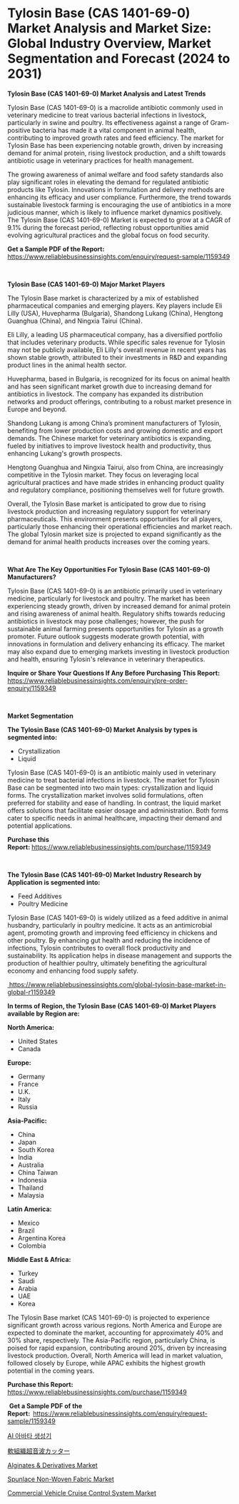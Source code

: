 <p><h1>Tylosin Base (CAS 1401-69-0) Market Analysis and Market Size: Global Industry Overview, Market Segmentation and Forecast (2024 to 2031)</h1></p><p><strong>Tylosin Base (CAS 1401-69-0) Market Analysis and Latest Trends</strong></p>
<p><p>Tylosin Base (CAS 1401-69-0) is a macrolide antibiotic commonly used in veterinary medicine to treat various bacterial infections in livestock, particularly in swine and poultry. Its effectiveness against a range of Gram-positive bacteria has made it a vital component in animal health, contributing to improved growth rates and feed efficiency. The market for Tylosin Base has been experiencing notable growth, driven by increasing demand for animal protein, rising livestock production, and a shift towards antibiotic usage in veterinary practices for health management.</p><p>The growing awareness of animal welfare and food safety standards also play significant roles in elevating the demand for regulated antibiotic products like Tylosin. Innovations in formulation and delivery methods are enhancing its efficacy and user compliance. Furthermore, the trend towards sustainable livestock farming is encouraging the use of antibiotics in a more judicious manner, which is likely to influence market dynamics positively. The Tylosin Base (CAS 1401-69-0) Market is expected to grow at a CAGR of 9.1% during the forecast period, reflecting robust opportunities amid evolving agricultural practices and the global focus on food security.</p></p>
<p><strong>Get a Sample PDF of the Report:&nbsp;</strong> <a href="https://www.reliablebusinessinsights.com/enquiry/request-sample/1159349">https://www.reliablebusinessinsights.com/enquiry/request-sample/1159349</a></p>
<p>&nbsp;</p>
<p><strong>Tylosin Base (CAS 1401-69-0) Major Market Players</strong></p>
<p><p>The Tylosin Base market is characterized by a mix of established pharmaceutical companies and emerging players. Key players include Eli Lilly (USA), Huvepharma (Bulgaria), Shandong Lukang (China), Hengtong Guanghua (China), and Ningxia Tairui (China).</p><p>Eli Lilly, a leading US pharmaceutical company, has a diversified portfolio that includes veterinary products. While specific sales revenue for Tylosin may not be publicly available, Eli Lilly's overall revenue in recent years has shown stable growth, attributed to their investments in R&D and expanding product lines in the animal health sector.</p><p>Huvepharma, based in Bulgaria, is recognized for its focus on animal health and has seen significant market growth due to increasing demand for antibiotics in livestock. The company has expanded its distribution networks and product offerings, contributing to a robust market presence in Europe and beyond.</p><p>Shandong Lukang is among China’s prominent manufacturers of Tylosin, benefiting from lower production costs and growing domestic and export demands. The Chinese market for veterinary antibiotics is expanding, fueled by initiatives to improve livestock health and productivity, thus enhancing Lukang's growth prospects.</p><p>Hengtong Guanghua and Ningxia Tairui, also from China, are increasingly competitive in the Tylosin market. They focus on leveraging local agricultural practices and have made strides in enhancing product quality and regulatory compliance, positioning themselves well for future growth.</p><p>Overall, the Tylosin Base market is anticipated to grow due to rising livestock production and increasing regulatory support for veterinary pharmaceuticals. This environment presents opportunities for all players, particularly those enhancing their operational efficiencies and market reach. The global Tylosin market size is projected to expand significantly as the demand for animal health products increases over the coming years.</p></p>
<p>&nbsp;</p>
<p><strong>What Are The Key Opportunities For Tylosin Base (CAS 1401-69-0) Manufacturers?</strong></p>
<p><p>Tylosin Base (CAS 1401-69-0) is an antibiotic primarily used in veterinary medicine, particularly for livestock and poultry. The market has been experiencing steady growth, driven by increased demand for animal protein and rising awareness of animal health. Regulatory shifts towards reducing antibiotics in livestock may pose challenges; however, the push for sustainable animal farming presents opportunities for Tylosin as a growth promoter. Future outlook suggests moderate growth potential, with innovations in formulation and delivery enhancing its efficacy. The market may also expand due to emerging markets investing in livestock production and health, ensuring Tylosin's relevance in veterinary therapeutics.</p></p>
<p><strong>Inquire or Share Your Questions If Any Before Purchasing This Report:</strong> <a href="https://www.reliablebusinessinsights.com/enquiry/pre-order-enquiry/1159349">https://www.reliablebusinessinsights.com/enquiry/pre-order-enquiry/1159349</a></p>
<p>&nbsp;</p>
<p><strong>Market Segmentation</strong></p>
<p><strong>The Tylosin Base (CAS 1401-69-0) Market Analysis by types is segmented into:</strong></p>
<p><ul><li>Crystallization</li><li>Liquid</li></ul></p>
<p><p>Tylosin Base (CAS 1401-69-0) is an antibiotic mainly used in veterinary medicine to treat bacterial infections in livestock. The market for Tylosin Base can be segmented into two main types: crystallization and liquid forms. The crystallization market involves solid formulations, often preferred for stability and ease of handling. In contrast, the liquid market offers solutions that facilitate easier dosage and administration. Both forms cater to specific needs in animal healthcare, impacting their demand and potential applications.</p></p>
<p><strong>Purchase this Report:&nbsp;</strong><a href="https://www.reliablebusinessinsights.com/purchase/1159349">https://www.reliablebusinessinsights.com/purchase/1159349</a></p>
<p>&nbsp;</p>
<p><strong>The Tylosin Base (CAS 1401-69-0) Market Industry Research by Application is segmented into:</strong></p>
<p><ul><li>Feed Additives</li><li>Poultry Medicine</li></ul></p>
<p><p>Tylosin Base (CAS 1401-69-0) is widely utilized as a feed additive in animal husbandry, particularly in poultry medicine. It acts as an antimicrobial agent, promoting growth and improving feed efficiency in chickens and other poultry. By enhancing gut health and reducing the incidence of infections, Tylosin contributes to overall flock productivity and sustainability. Its application helps in disease management and supports the production of healthier poultry, ultimately benefiting the agricultural economy and enhancing food supply safety.</p></p>
<p><a href="https://www.reliablebusinessinsights.com/global-tylosin-base-market-in-global-r1159349">&nbsp;https://www.reliablebusinessinsights.com/global-tylosin-base-market-in-global-r1159349</a></p>
<p><strong>In terms of Region, the Tylosin Base (CAS 1401-69-0) Market Players available by Region are:</strong></p>
<p>
    <p> <strong> North America: </strong>
        <ul>
            <li>United States</li>
            <li>Canada</li>
        </ul>
        </p> 
    <p> <strong> Europe: </strong>
        <ul>
            <li>Germany</li>
            <li>France</li>
            <li>U.K.</li>
            <li>Italy</li>
            <li>Russia</li>
        </ul>
        </p> 
    <p> <strong> Asia-Pacific: </strong>
        <ul>
            <li>China</li>
            <li>Japan</li>
            <li>South Korea</li>
            <li>India</li>
            <li>Australia</li>
            <li>China Taiwan</li>
            <li>Indonesia</li>
            <li>Thailand</li>
            <li>Malaysia</li>
        </ul>
        </p> 
    <p> <strong> Latin America: </strong>
        <ul>
            <li>Mexico</li>
            <li>Brazil</li>
            <li>Argentina Korea</li>
            <li>Colombia</li>
        </ul>
        </p> 
    <p> <strong> Middle East & Africa: </strong>
        <ul>
            <li>Turkey</li>
            <li>Saudi</li>
            <li>Arabia</li>
            <li>UAE</li>
            <li>Korea</li>
        </ul>
    </p>
    </p>
<p><p>The Tylosin Base market (CAS 1401-69-0) is projected to experience significant growth across various regions. North America and Europe are expected to dominate the market, accounting for approximately 40% and 30% share, respectively. The Asia-Pacific region, particularly China, is poised for rapid expansion, contributing around 20%, driven by increasing livestock production. Overall, North America will lead in market valuation, followed closely by Europe, while APAC exhibits the highest growth potential in the coming years.</p></p>
<p><strong>Purchase this Report: </strong><a href="https://www.reliablebusinessinsights.com/purchase/1159349">https://www.reliablebusinessinsights.com/purchase/1159349</a></p>
<p>&nbsp;<strong>Get a Sample PDF of the Report:&nbsp;&nbsp;</strong><a href="https://www.reliablebusinessinsights.com/enquiry/request-sample/1159349">https://www.reliablebusinessinsights.com/enquiry/request-sample/1159349</a></p>
<p><strong></strong></p>
<p><p><a href="https://medium.com/@macyorn/%EC%84%B8%EA%B3%84-ai-avatar-generators-market-%EC%9D%80-2024%EC%97%90%EC%84%9C-2031%EB%A1%9C-%EC%97%B0%ED%8F%89%EA%B7%A0-%EC%A6%9D%EA%B0%80%EC%9C%A8%EC%9D%84-%EB%B3%B4%EC%9D%BC-%EA%B2%83%EC%9C%BC%EB%A1%9C-%EC%98%88%EC%83%81%EB%90%A9%EB%8B%88%EB%8B%A4-54eb5e662f59">AI 아바타 생성기</a></p><p><a href="https://medium.com/@schmahlson/soft-tissue-ultrasonic-cutter-market-%E3%81%AE%E3%82%B0%E3%83%AD%E3%83%BC%E3%83%90%E3%83%AB%E5%B8%82%E5%A0%B4%E6%A6%82%E8%A6%81%E3%81%AF-%E4%B8%96%E7%95%8C%E3%81%8A%E3%82%88%E3%81%B3%E4%B8%BB%E8%A6%81%E5%B8%82%E5%A0%B4%E3%81%AB%E3%81%8A%E3%81%91%E3%82%8B%E6%A5%AD%E7%95%8C%E3%81%AB%E5%BD%B1%E9%9F%BF%E3%82%92%E4%B8%8E%E3%81%88%E3%82%8B%E4%B8%BB%E8%A6%81%E3%81%AA%E3%83%88%E3%83%AC%E3%83%B3%E3%83%89%E3%81%AB%E3%81%A4%E3%81%84%E3%81%A6-%E7%8B%AC%E8%87%AA%E3%81%AE%E8%A6%96%E7%82%B9%E3%82%92%E6%8F%90%E4%BE%9B%E3%81%97%E3%81%BE%E3%81%99-84267a5a35d1">軟組織超音波カッター</a></p><p><a href="https://www.linkedin.com/pulse/global-alginates-derivatives-market-opportunities-forecast-vayjf?trackingId=Zxhji%2FV9TeKrDMuMW0CCSA%3D%3D">Alginates & Derivatives Market</a></p><p><a href="https://github.com/AngelaWalsh696/Market-Research-Report-List-1/blob/main/spunlace-non-woven-fabric-market.md">Spunlace Non-Woven Fabric Market</a></p><p><a href="https://github.com/GRUBBSCHARLES/Market-Research-Report-List-1/blob/main/commercial-vehicle-cruise-control-system-market.md">Commercial Vehicle Cruise Control System Market</a></p></p>